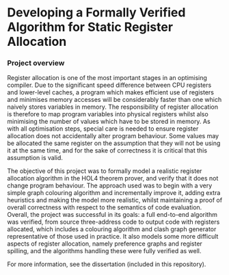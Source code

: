# Developing a Formally Verified Algorithm for Static Register Allocation

### Project overview

Register allocation is one of the most important stages in an optimising compiler. Due to the significant speed difference between CPU registers and lower-level caches, a program which makes efficient use of registers and minimises memory accesses will be considerably faster than one which naively stores variables in memory. The responsibility of register allocation is therefore to map program variables into physical registers whilst also minimising the number of values which have to be stored in memory. As with all optimisation steps, special care is needed to ensure register allocation does not accidentally alter program behaviour. Some values may be allocated the same register on the assumption that they will not be using it at the same time, and for the sake of correctness it is critical that this assumption is valid.

The objective of this project was to formally model a realistic register allocation algorithm in the HOL4 theorem prover, and verify that it does not change program behaviour. The approach used was to begin with a very simple graph colouring algorithm and incrementally improve it, adding extra heuristics and making the model more realistic, whilst maintaining a proof of overall correctness with respect to the semantics of code evaluation. Overall, the project was successful in its goals: a full end-to-end algorithm was verified, from source three-address code to output code with registers allocated, which includes a colouring algorithm and clash graph generator representative of those used in practice. It also models some more difficult aspects of register allocation, namely preference graphs and register spilling, and the algorithms handling these were fully verified as well.

For more information, see the dissertation (included in this repository).
